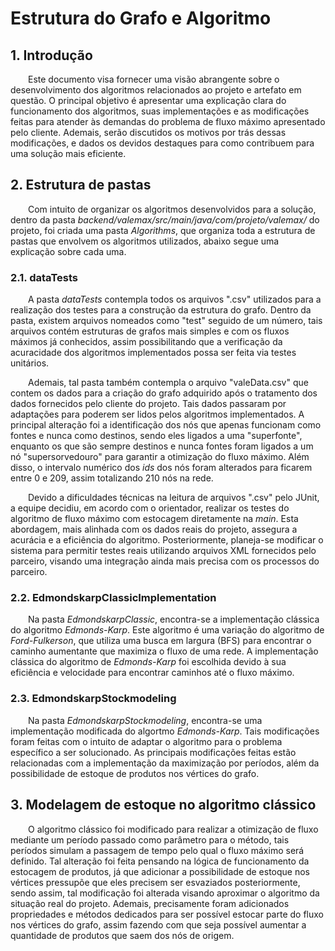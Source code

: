# Estrutura do Grafo e Algoritmo

## 1. Introdução

&emsp;&emsp;Este documento visa fornecer uma visão abrangente sobre o desenvolvimento dos algoritmos relacionados ao projeto e artefato em questão. O principal objetivo é apresentar uma explicação clara do funcionamento dos algoritmos, suas implementações e as modificações feitas para atender às demandas do problema de fluxo máximo apresentado pelo cliente. Ademais, serão discutidos os motivos por trás dessas modificações, e dados os devidos destaques para como contribuem para uma solução mais eficiente.

## 2. Estrutura de pastas

&emsp;&emsp;Com intuito de organizar os algoritmos desenvolvidos para a solução, dentro da pasta _backend/valemax/src/main/java/com/projeto/valemax/_ do projeto, foi criada uma pasta _Algorithms_, que organiza toda a estrutura de pastas que envolvem os algoritmos utilizados, abaixo segue uma explicação sobre cada uma.

### 2.1. dataTests

&emsp;&emsp;A pasta _dataTests_ contempla todos os arquivos ".csv" utilizados para a realização dos testes para a construção da estrutura do grafo. Dentro da pasta, existem arquivos nomeados como "test" seguido de um número, tais arquivos contém estruturas de grafos mais simples e com os fluxos máximos já conhecidos, assim possibilitando que a verificação da acuracidade dos algoritmos implementados possa ser feita via testes unitários.

&emsp;&emsp;Ademais, tal pasta também contempla o arquivo "valeData.csv" que contem os dados para a criação do grafo adquirido após o tratamento dos dados fornecidos pelo cliente do projeto. Tais dados passaram por adaptações para poderem ser lidos pelos algoritmos implementados. A principal alteração foi a identificação dos nós que apenas funcionam como fontes e nunca como destinos, sendo eles ligados a uma "superfonte", enquanto os que são sempre destinos e nunca fontes foram ligados a um nó "supersorvedouro" para garantir a otimização do fluxo máximo. Além disso, o intervalo numérico dos _ids_ dos nós foram alterados para ficarem entre 0 e 209, assim totalizando 210 nós na rede.

&emsp;&emsp;Devido a dificuldades técnicas na leitura de arquivos ".csv" pelo JUnit, a equipe decidiu, em acordo com o orientador, realizar os testes do algoritmo de fluxo máximo com estocagem diretamente na _main_. Esta abordagem, mais alinhada com os dados reais do projeto, assegura a acurácia e a eficiência do algoritmo. Posteriormente, planeja-se modificar o sistema para permitir testes reais utilizando arquivos XML fornecidos pelo parceiro, visando uma integração ainda mais precisa com os processos do parceiro.

### 2.2. EdmondskarpClassicImplementation

&emsp;&emsp;Na pasta _EdmondskarpClassic_, encontra-se a implementação clássica do algoritmo _Edmonds-Karp_. Este algoritmo é uma variação do algoritmo de _Ford-Fulkerson_, que utiliza uma busca em largura (BFS) para encontrar o caminho aumentante que maximiza o fluxo de uma rede. A implementação clássica do algoritmo de _Edmonds-Karp_ foi escolhida devido à sua eficiência e velocidade para encontrar caminhos até o fluxo máximo.

### 2.3. EdmondskarpStockmodeling

&emsp;&emsp;Na pasta _EdmondskarpStockmodeling_, encontra-se uma implementação modificada do algortmo _Edmonds-Karp_. Tais modificações foram feitas com o intuito de adaptar o algoritmo para o problema específico a ser solucionado. As principais modificações feitas estão relacionadas com a implementação da maximização por períodos, além da possibilidade de estoque de produtos nos vértices do grafo.

## 3. Modelagem de estoque no algoritmo clássico

&emsp;&emsp;O algoritmo clássico foi modificado para realizar a otimização de fluxo mediante um período passado como parâmetro para o método, tais períodos simulam a passagem de tempo pelo qual o fluxo máximo será definido. Tal alteração foi feita pensando na lógica de funcionamento da estocagem de produtos, já que adicionar a possibilidade de estoque nos vértices pressupõe que eles precisem ser esvaziados posteriormente, sendo assim, tal modificação foi alterada visando aproximar o algoritmo da situação real do projeto. Ademais, precisamente foram adicionados propriedades e métodos dedicados para ser possível estocar parte do fluxo nos vértices do grafo, assim fazendo com que seja possível aumentar a quantidade de produtos que saem dos nós de origem.
